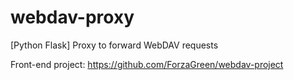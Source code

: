 # webdav-proxy

[Python Flask] Proxy to forward WebDAV requests

Front-end project: https://github.com/ForzaGreen/webdav-project
